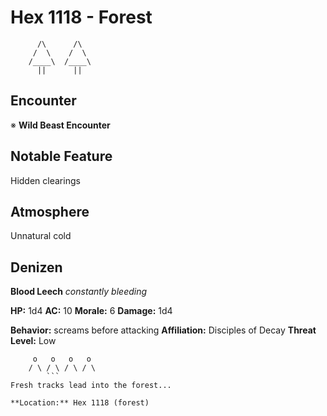 # Hex 1118 - Forest
```
      /\      /\
     /  \    /  \
    /____\  /____\
      ||      ||
```

## Encounter

※ **Wild Beast Encounter**

## Notable Feature

Hidden clearings

## Atmosphere

Unnatural cold

## Denizen

**Blood Leech**
*constantly bleeding*

**HP:** 1d4 **AC:** 10 **Morale:** 6
**Damage:** 1d4

**Behavior:** screams before attacking
**Affiliation:** Disciples of Decay
**Threat Level:** Low

```
     o   o   o   o
    / \ / \ / \ / \
        ```
Fresh tracks lead into the forest...

**Location:** Hex 1118 (forest)
